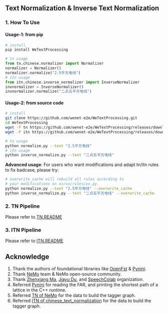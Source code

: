 ## Text Normalization & Inverse Text Normalization

### 1. How To Use

#### Usage-1: from pip
```bash
# install
pip install WeTextProcessing
```

```py
# tn usage
from tn.chinese.normalizer import Normalizer
normalizer = Normalizer()
normalizer.normalize("2.5平方电线")
# itn usage
from itn.chinese.inverse_normalizer import InverseNormalizer
invnormalizer = InverseNormalizer()
invnormalizer.normalize("二点五平方电线")
```

#### Usage-2: from source code

``` bash
# install
git clone https://github.com/wenet-e2e/WeTextProcessing.git
cd WeTextProcessing
wget -P tn https://github.com/wenet-e2e/WeTextProcessing/releases/download/WeTextProcessing/zh_tn_normalizer.far
wget -P itn https://github.com/wenet-e2e/WeTextProcessing/releases/download/WeTextProcessing/zh_itn_normalizer.far
```

```bash
# tn usage
python normalize.py --text "2.5平方电线"
# itn usage
python inverse_normalize.py --text "二点五平方电线"
```

**Advanced usage**: For users who want modifications and adapt tn/itn rules to fix badcase, please try:

```bash
# overwrite_cache will rebuild all rules according to
# your modifications on xx/xx/rules/xx.py.
python normalize.py --text "2.5平方电线" --overwrite_cache
python inverse_normalize.py --text "二点五平方电线" --overwrite_cache
```

### 2. TN Pipeline

Please refer to [TN.README](tn/README.md)

### 3. ITN Pipeline

Please refer to [ITN.README](itn/README.md)

## Acknowledge

1. Thank the authors of foundational libraries like [OpenFst](https://www.openfst.org/twiki/bin/view/FST/WebHome) & [Pynini](https://www.openfst.org/twiki/bin/view/GRM/Pynini).
3. Thank [NeMo](https://github.com/NVIDIA/NeMo) team & NeMo open-source community.
2. Thank [Zhenxiang Ma](https://github.com/mzxcpp), [Jiayu Du](https://github.com/dophist), and [SpeechColab](https://github.com/SpeechColab) organization.
3. Referred [Pynini](https://github.com/kylebgorman/pynini) for reading the FAR, and printing the shortest path of a lattice in the C++ runtime.
4. Referred [TN of NeMo](https://github.com/NVIDIA/NeMo/tree/main/nemo_text_processing/text_normalization/zh) for the data to build the tagger graph.
5. Referred [ITN of chinese_text_normalization](https://github.com/speechio/chinese_text_normalization/tree/master/thrax/src/cn) for the data to build the tagger graph.
